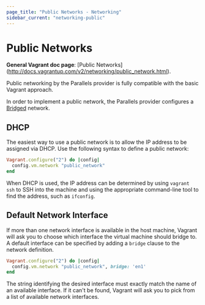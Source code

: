 ```yaml
---
page_title: "Public Networks - Networking"
sidebar_current: "networking-public"
---
```


# Public Networks

**General Vagrant doc page**: [Public Networks]
(http://docs.vagrantup.com/v2/networking/public_network.html).

Public networking by the Parallels provider is fully compatible with the basic
Vagrant approach.

In order to implement a public network, the Parallels provider configures a
[Bridged](http://download.parallels.com/desktop/v9/ga/docs/en_US/Parallels%20Desktop%20User's%20Guide/33015.htm)
network.

## DHCP

The easiest way to use a public network is to allow the IP address to be
assigned via DHCP. Use the following syntax to define a public network:

```ruby
Vagrant.configure("2") do |config|
  config.vm.network "public_network"
end
```

When DHCP is used, the IP address can be determined by using `vagrant ssh` to
SSH into the machine and using the appropriate command-line tool to find the
address, such as `ifconfig`.

## Default Network Interface

If more than one network interface is available in the host machine, Vagrant
will ask you to choose which interface the virtual machine should bridge to. A
default interface can be specified by adding a `bridge` clause to the network
definition.

```ruby
Vagrant.configure("2") do |config|
  config.vm.network "public_network", bridge: 'en1'
end
```

The string identifying the desired interface must exactly match the name of an
available interface. If it can't be found, Vagrant will ask you to pick
from a list of available network interfaces.
